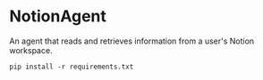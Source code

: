 # NotionAgent

An agent that reads and retrieves information from a user's Notion workspace.

``` shell
pip install -r requirements.txt
```
